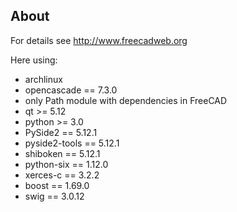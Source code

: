 About
-------
For details see http://www.freecadweb.org

Here using:
- archlinux
- opencascade == 7.3.0
- only Path module with dependencies in FreeCAD
- qt          >= 5.12
- python      >= 3.0
- PySide2     == 5.12.1
- pyside2-tools == 5.12.1
- shiboken    == 5.12.1
- python-six  == 1.12.0
- xerces-c    == 3.2.2
- boost       == 1.69.0
- swig        == 3.0.12
